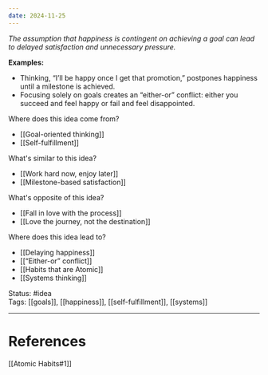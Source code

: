 ```yaml
---
date: 2024-11-25
---
```

_The assumption that happiness is contingent on achieving a goal can lead to delayed satisfaction and unnecessary pressure._

**Examples:**
- Thinking, “I’ll be happy once I get that promotion,” postpones happiness until a milestone is achieved.
- Focusing solely on goals creates an “either-or” conflict: either you succeed and feel happy or fail and feel disappointed.

Where does this idea come from?  
- [[Goal-oriented thinking]]
- [[Self-fulfillment]]

What's similar to this idea?  
- [[Work hard now, enjoy later]]
- [[Milestone-based satisfaction]]

What's opposite of this idea?  
- [[Fall in love with the process]]
- [[Love the journey, not the destination]]

Where does this idea lead to?  
- [[Delaying happiness]]
- [[“Either-or” conflict]]
- [[Habits that are Atomic]]
- [[Systems thinking]]

Status: #idea  
Tags: [[goals]], [[happiness]], [[self-fulfillment]], [[systems]]

---
# References
[[Atomic Habits#1]]